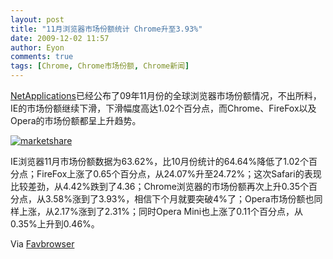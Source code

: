 ```yaml
---
layout: post
title: "11月浏览器市场份额统计 Chrome升至3.93%"
date: 2009-12-02 11:57
author: Eyon
comments: true
tags: [Chrome, Chrome市场份额, Chrome新闻]
---
```

[NetApplications](http://marketshare.hitslink.com/)已经公布了09年11月份的全球浏览器市场份额情况，不出所料，IE的市场份额继续下滑，下滑幅度高达1.02个百分点，而Chrome、FireFox以及Opera的市场份额都呈上升趋势。

<a href="http://img.chromi.org/2009/12/marketshare.gif">![marketshare](http://img.chromi.org/2009/12/marketshare-550x264.gif "marketshare")</a>

IE浏览器11月市场份额数据为63.62%，比10月份统计的64.64%降低了1.02个百分点；FireFox上涨了0.65个百分点，从24.07%升至24.72%；这次Safari的表现比较差劲，从4.42%跌到了4.36；Chrome浏览器的市场份额再次上升0.35个百分点，从3.58%涨到了3.93%，相信下个月就要突破4%了；Opera市场份额也同样上涨，从2.17%涨到了2.31%；同时Opera Mini也上涨了0.11个百分点，从0.35%上升到0.46%。

Via [Favbrowser](http://www.favbrowser.com/november-2009-%E2%80%93-firefox-opera-and-chrome-market-share-goes-up-ie-safari-%E2%80%93-down/)
